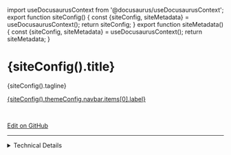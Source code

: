 import useDocusaurusContext from '@docusaurus/useDocusaurusContext';
export function siteConfig() {
  const {siteConfig, siteMetadata} = useDocusaurusContext();
  return siteConfig;
}
export function siteMetadata() {
  const {siteConfig, siteMetadata} = useDocusaurusContext();
  return siteMetadata;
}


<h1>{siteConfig().title}</h1>

<p>{siteConfig().tagline}</p>

<span>
	<a href={siteConfig().themeConfig.navbar.items[0].docId.replace('/index', '')}>
		<div class="khulnasoft-button">
			{siteConfig().themeConfig.navbar.items[0].label}
		</div>
	</a>
</span>

<span>&nbsp;&nbsp;</span>

<span>
	<a href={siteConfig().presets[0][1].docs.editUrl}>
		<div class="khulnasoft-button">
			Edit on GitHub
		</div>
	</a>
</span>


<hr/>

<details>
	<summary>Technical Details</summary>

<details>
	<summary><b>Site Config.</b>  Site config comes from <code>docusaurus.config.js</code></summary>
	<pre>{JSON.stringify( siteConfig(), null, 2 )}</pre>
</details>


<details>
  <summary><b>Site MetaData.</b>  Site metadata comes from docusaurus install</summary>
  <pre>{JSON.stringify(siteMetadata(), null, 2) }</pre>
</details>

</details>